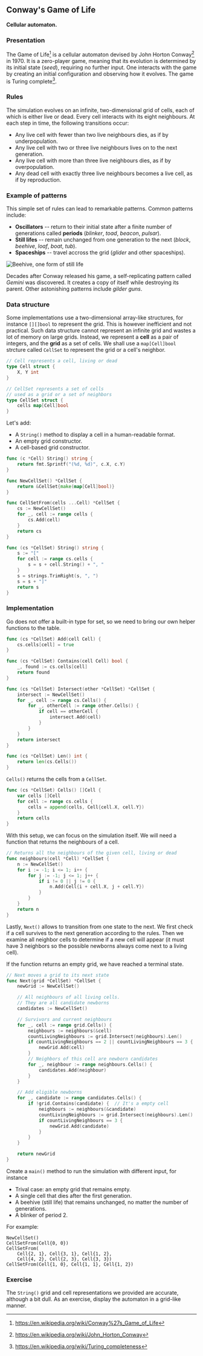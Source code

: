 ## Conway's Game of Life

**Cellular automaton.**

### Presentation

The Game of Life[^game-of-life] is a cellular automaton devised by John Horton Conway[^conway] in 1970. It is a zero-player game, meaning that its evolution is determined by its initial state (*seed*), requiring no further input. One interacts with the game by creating an initial configuration and observing how it evolves. The game is Turing complete[^turing-complete].

[^game-of-life]: https://en.wikipedia.org/wiki/Conway%27s_Game_of_Life
[^conway]: https://en.wikipedia.org/wiki/John_Horton_Conway
[^turing-complete]: https://en.wikipedia.org/wiki/Turing_completeness

### Rules

The simulation evolves on an infinite, two-dimensional grid of cells, each of which is either live or dead. Every cell interacts with its eight neighbours. At each step in time, the following transitions occur:

- Any live cell with fewer than two live neighbours dies, as if by underpopulation.
- Any live cell with two or three live neighbours lives on to the next generation.
- Any live cell with more than three live neighbours dies, as if by overpopulation.
- Any dead cell with exactly three live neighbours becomes a live cell, as if by reproduction.

### Example of patterns

This simple set of rules can lead to remarkable patterns. Common patterns include:

- **Oscillators** -- return to their initial state after a finite number of generations called **periods** (_blinker_, _toad_, _beacon_, _pulsar_).
- **Still lifes** -- remain unchanged from one generation to the next (_block_, _beehive_, _loaf_, _boat_, _tub_).
- **Spaceships** -- travel accross the grid (_glider_ and other spaceships).

![Beehive, one form of still life](content/classic/conway/beehive.png)

Decades after Conway released his game, a self-replicating pattern called _Gemini_ was discovered. It creates a copy of itself while destroying its parent. Other astonishing patterns include _gilder guns_.

### Data structure

Some implementations use a two-dimensional array-like structures, for instance ``[][]bool`` to represent the grid. This is however inefficient and not practical. Such data structure cannot represent an infinite grid and wastes a lot of memory on large grids. Instead, we represent a **cell** as a pair of integers, and the **grid** as a set of cells. We shall use a `map[Cell]bool` strcture called `CellSet` to represent the grid or a cell's neighbor.

```go
// Cell represents a cell, living or dead
type Cell struct {
	X, Y int
}

// CellSet represents a set of cells
// used as a grid or a set of neighbors
type CellSet struct {
	cells map[Cell]bool
}
```

Let's add:

- A `String()` method to display a cell in a human-readable format.
- An empty grid constructor.
- A cell-based grid constructor.

```go
func (c *Cell) String() string {
	return fmt.Sprintf("(%d, %d)", c.X, c.Y)
}

func NewCellSet() *CellSet {
	return &CellSet{make(map[Cell]bool)}
}

func CellSetFrom(cells ...Cell) *CellSet {
	cs := NewCellSet()
	for _, cell := range cells {
		cs.Add(cell)
	}
	return cs
}

func (cs *CellSet) String() string {
	s := "["
	for cell := range cs.cells {
		s = s + cell.String() + ", "
	}
	s = strings.TrimRight(s, ", ")
	s = s + "]"
	return s
}
```

### Implementation

Go does not offer a built-in type for set, so we need to bring our own helper functions to the table.

```go
func (cs *CellSet) Add(cell Cell) {
	cs.cells[cell] = true
}

func (cs *CellSet) Contains(cell Cell) bool {
	_, found := cs.cells[cell]
	return found
}

func (cs *CellSet) Intersect(other *CellSet) *CellSet {
	intersect := NewCellSet()
	for _, cell := range cs.Cells() {
		for _, otherCell := range other.Cells() {
			if cell == otherCell {
				intersect.Add(cell)
			}
		}
	}
	return intersect
}

func (cs *CellSet) Len() int {
	return len(cs.Cells())
}
```

``Cells()`` returns the cells from a ``CellSet``.

```go
func (cs *CellSet) Cells() []Cell {
	var cells []Cell
	for cell := range cs.cells {
		cells = append(cells, Cell{cell.X, cell.Y})
	}
	return cells
}
```

With this setup, we can focus on the simulation itself. We will need a function that returns the neighbours of a cell.

```go
// Returns all the neighbours of the given cell, living or dead
func neighbours(cell *Cell) *CellSet {
	n := NewCellSet()
	for i := -1; i <= 1; i++ {
		for j := -1; j <= 1; j++ {
			if i != 0 || j != 0 {
				n.Add(Cell{i + cell.X, j + cell.Y})
			}
		}
	}
	return n
}
```

Lastly, `Next()` allows to transition from one state to the next. We first check if a cell survives to the next generation according to the rules. Then we examine all neighbor cells to determine if a new cell will appear (it must have 3 neighbors so the possible newborns always come next to a living cell).

If the function returns an empty grid, we have reached a terminal state.

```go
// Next moves a grid to its next state
func Next(grid *CellSet) *CellSet {
	newGrid := NewCellSet()

	// All neighbours of all living cells.
    // They are all candidate newborns
	candidates := NewCellSet()

	// Survivors and current neighbours
	for _, cell := range grid.Cells() {
		neighbours := neighbours(&cell)
		countLivingNeighbours := grid.Intersect(neighbours).Len()
		if countLivingNeighbours == 2 || countLivingNeighbours == 3 {
			newGrid.Add(cell)
		}
		// Neighbors of this cell are newborn candidates
		for _, neighbour := range neighbours.Cells() {
			candidates.Add(neighbour)
		}
	}

	// Add eligible newborns
	for _, candidate := range candidates.Cells() {
		if !grid.Contains(candidate) {  // It's a empty cell
			neighbours := neighbours(&candidate)
			countLivingNeighbours := grid.Intersect(neighbours).Len()
			if countLivingNeighbours == 3 {
				newGrid.Add(candidate)
			}
		}
	}

	return newGrid
}
```

Create a `main()` method to run the simulation with different input, for instance

- Trival case: an empty grid that remains empty.
- A single cell that dies after the first generation.
- A beehive (still life) that remains unchanged, no matter the number of generations.
- A blinker of period 2.

For example:

```
NewCellSet()
CellSetFrom(Cell{0, 0})
CellSetFrom(
    Cell{2, 1}, Cell{3, 1}, Cell{1, 2},
    Cell{4, 2}, Cell{2, 3}, Cell{3, 3})
CellSetFrom(Cell{1, 0}, Cell{1, 1}, Cell{1, 2})
```

### Exercise

The `String()` grid and cell representations we provided are accurate, although a bit dull. As an exercise, display the automaton in a grid-like manner.
